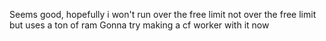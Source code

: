 Seems good, hopefully i won't run over the free limit
not over the free limit but uses a ton of ram
Gonna try making a cf worker with it now
